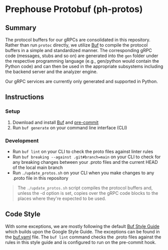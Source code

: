 # Prephouse Protobuf (ph-protos)

## Summary

The protocol buffers for our gRPCs are consolidated in this repository. Rather than run `protoc` directly,
we utilize [Buf][buf] to compile the protocol buffers in a simple and standardized manner. The corresponding
gRPC code (messages, stubs and so on) are generated into the `gen` folder under the respective programming language
(e.g., gen/python would contain the Python code) and can then be used in the appropriate subsystems including the
backend server and the analyzer engine.

Our gRPC services are currently only generated and supported in Python.

## Instructions

### Setup

1. Download and install [Buf][buf] and [pre-commit][pre-commit]
3. Run `buf generate` on your command line interface (CLI)

### Development

- Run `buf lint` on your CLI to check the proto files against linter rules
- Run `buf breaking --against .git#branch=main` on your CLI to check for any breaking changes between your .proto
  files and the current HEAD of the local main branch
- Run `./update_protos.sh` on your CLI when you make changes to any .proto file in this repository

> The `./update_protos.sh` script compiles the protocol buffers and, unless the -d option is set, copies over the
> gRPC code blocks to the places where they're expected to be used.

[buf]: https://docs.buf.build/installation
[pre-commit]: https://pre-commit.com/

## Code Style

With some exceptions, we are mostly following the default [Buf Style Guide][style-guide] which builds upon the Google
Style Guide. The exceptions can be found in the [buf.yaml](buf.yaml) file. The `buf lint` command checks the .proto
files against the rules in this style guide and is configured to run on the pre-commit hook.

[style-guide]: https://docs.buf.build/best-practices/style-guide

